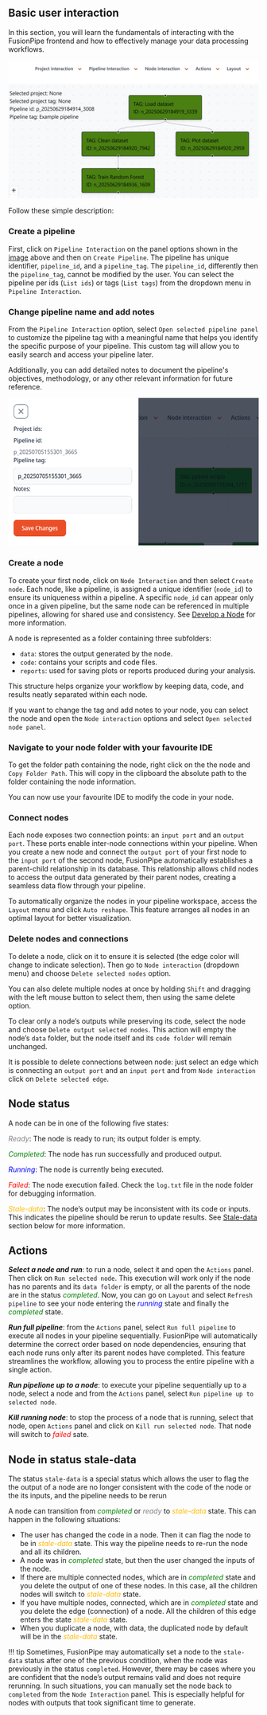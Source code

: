

## Basic user interaction

In this section, you will learn the fundamentals of interacting with the FusionPipe frontend and how to effectively manage your data processing workflows.

<a id="pipeline-example"></a>
![Pipeline Example](../images/pipeline_example.jpg)

Follow these simple description:

### Create a pipeline

First, click on `Pipeline Interaction` on the panel options shown in the [image](#pipeline-example) above and then on `Create Pipeline`.
The pipeline has unique identifier, `pipeline_id`, and a `pipeline_tag`. The `pipeline_id`, differently then the `pipeline_tag`, cannot be modified by the user.
 You can select the pipeline per ids (`List ids`) or tags (`List tags`) from the dropdown menu in `Pipeline Interaction`.

### Change pipeline name and add notes

From the `Pipeline Interaction` option, select `Open selected pipeline panel` to customize the pipeline tag with a meaningful name that helps you identify the specific purpose of your pipeline. This custom tag will allow you to easily search and access your pipeline later.

Additionally, you can add detailed notes to document the pipeline's objectives, methodology, or any other relevant information for future reference.

![Pipeline](../images/pipeline_panel.png)

### Create a node

To create your first node, click on `Node Interaction` and then select `Create node`. Each node, like a pipeline, is assigned a unique identifier (`node_id`) to ensure its uniqueness within a pipeline. A specific `node_id` can appear only once in a given pipeline, but the same node can be referenced in multiple pipelines, allowing for shared use and consistency. See [Develop a Node](../user_guide/develop_node.md) for more information.

A node is represented as a folder containing three subfolders:

- `data`: stores the output generated by the node.
- `code`: contains your scripts and code files.
- `reports`: used for saving plots or reports produced during your analysis.

This structure helps organize your workflow by keeping data, code, and results neatly separated within each node.

If you want to change the tag and add notes to your node, you can select the node and open the `Node interaction` options and select `Open selected node panel`. 

### Navigate to your node folder with your favourite IDE

To get the folder path containing the node, right click on the the node and `Copy Folder Path`. This will copy in the clipboard the absolute path to the folder containing the node information. 

You can now use your favourite IDE to modify the code in your node.

### Connect nodes

Each node exposes two connection points: an `input port` and an `output port`. These ports enable inter-node connections within your pipeline. When you create a new node and connect the `output port` of your first node to the `input port` of the second node, FusionPipe automatically establishes a parent-child relationship in its database. This relationship allows child nodes to access the output data generated by their parent nodes, creating a seamless data flow through your pipeline.

To automatically organize the nodes in your pipeline workspace, access the `Layout` menu and click `Auto reshape`. This feature arranges all nodes in an optimal layout for better visualization.

### Delete nodes and connections

To delete a node, click on it to ensure it is selected (the edge color will change to indicate selection). Then go to `Node interaction` (dropdown menu) and choose `Delete selected nodes` option.

You can also delete multiple nodes at once by holding `Shift` and dragging with the left mouse button to select them, then using the same delete option.

To clear only a node’s outputs while preserving its code, select the node and choose `Delete output selected nodes`. This action will empty the node’s `data` folder, but the node itself and its `code folder` will remain unchanged.

It is possible to delete connections between node: just select an edge which is connecting an `output port` and an `input port` and from `Node interaction` click on `Delete selected edge`. 

## Node status

A node can be in one of the following five states:

<span style="color: gray;">_Ready_</span>: The node is ready to run; its output folder is empty.

<span style="color: green;">_Completed_</span>: The node has run successfully and produced output.

<span style="color: blue;">_Running_</span>: The node is currently being executed.

<span style="color: red;">_Failed_</span>: The node execution failed. Check the `log.txt` file in the node folder for debugging information.

<span style="color:rgb(253, 186, 3);">_Stale-data_</span>: The node’s output may be inconsistent with its code or inputs. This indicates the pipeline should be rerun to update results. See [Stale-data](#section-on-stale-data) section below for more information.

## Actions

**_Select a node and run_**: to run a node, select it and open the `Actions` panel. Then click on `Run selected node`.  This execution will work only if the node has no parents and its `data folder` is empty, or all the parents of the node are in the status <span style="color: green;">_completed_</span>. Now, you can go on `Layout` and select `Refresh pipeline` to see your node entering the <span style="color: blue;">_running_</span> state and finally the <span style="color: green;">_completed_</span> state.

**_Run full pipeline_**: from the `Actions` panel, select `Run full pipeline` to execute all nodes in your pipeline sequentially. FusionPipe will automatically determine the correct order based on node dependencies, ensuring that each node runs only after its parent nodes have completed. This feature streamlines the workflow, allowing you to process the entire pipeline with a single action.

**_Run pipelione up to a node_**: to execute your pipeline sequentially up to a node, select a node and from the `Actions` panel, select `Run pipeline up to selected node`.

**_Kill running node_**:  to stop the process of a node that is running, select that node, open `Actions` panel and click on `Kill run selected node`. That node will switch to <span style="color: red;">_failed_</span> sate. 

## Node in status stale-data <a id="section-on-stale-data"></a>
The status `stale-data` is a special status which allows the user to flag the the output of a node are no longer consistent with the code of the node or the its inputs, and the pipeline needs to be rerun

A node can transition from <span style="color: green;">_completed_</span> or <span style="color: gray;">_ready_</span> to <span style="color:rgb(253, 186, 3);">_stale-data_</span> state. This can happen in the following situations:

- The user has changed the code in a node. Then it can flag the node to be in <span style="color:rgb(253, 186, 3);">_stale-data_</span> state. This way the pipeline needs to re-run the node and all its children.
- A node was in <span style="color: green;">_completed_</span> state, but then the user changed the inputs of the node.
- If there are multiple connected nodes, which are in <span style="color: green;">_completed_</span> state and you delete the output of one of these nodes. In this case, all the children nodes will switch to <span style="color:rgb(253, 186, 3);">_stale-data_</span> state.
- If you have multiple nodes, connected, which are in <span style="color: green;">_completed_</span> state and you delete the edge (connection) of a node. All the children of this edge enters the state <span style="color:rgb(253, 186, 3);">_stale-data_</span> state.
- When you duplicate a node, with data, the duplicated node by default will be in the <span style="color:rgb(253, 186, 3);">_stale-data_</span> state.

!!! tip
    Sometimes, FusionPipe may automatically set a node to the `stale-data` status after one of the previous condition, when the node was previously in the status `completed`. However, there may be cases where you are confident that the node’s output remains valid and does not require rerunning. In such situations, you can manually set the node back to `completed` from the `Node Interaction` panel. This is especially helpful for nodes with outputs that took significant time to generate.


